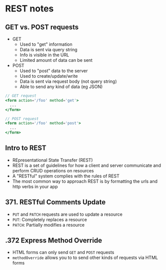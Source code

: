 # REST notes

## GET vs. POST requests

- GET
  - Used to "get" information
  - Data is sent via query string
  - Info is visible in the URL
  - Limited amount of data can be sent
- POST
  - Used to "post" data to the server
  - Used to create/update/write
  - Data is sent via request body (not query string)
  - Able to send any kind of data (eg JSON)

```jsx
// GET request
<form action='/foo' method='get'>
  ...
</form>

// POST request
<form action='/foo' method='post'>
  ...
</form>
```

## Intro to REST

- REpresentational State Transfer (REST)
- REST is a set of guidelines for how a client and server communicate and perform CRUD operations on resources
- A "RESTful" system complies with the rules of REST
- The most common way to approach REST is by formatting the urls and http verbs in your app

## 371. RESTful Comments Update

- `PUT` and `PATCH` requests are used to update a resource
- `PUT`: Completely replaces a resource
- `PATCH`: Partially modifies a resource

## .372 Express Method Override

- HTML forms can only send `GET` and `POST` requests
- `methodOverride` allows you to to send other kinds of requests via HTML forms
